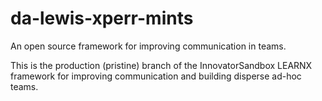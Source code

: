 # da-lewis-xperr-mints
An open source framework for improving communication in teams.

This is the production (pristine) branch of the InnovatorSandbox LEARNX framework for improving communication and building disperse ad-hoc teams.


